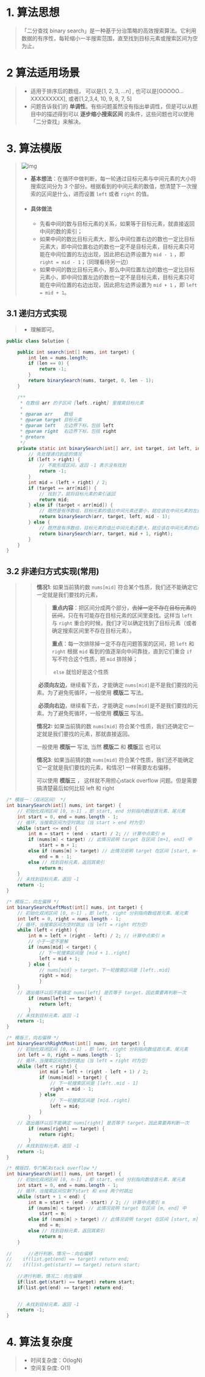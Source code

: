 # 1. 算法思想

> 「二分查找 binary search」是一种基于分治策略的高效搜索算法。它利用数据的有序性，每轮缩小一半搜索范围，直至找到目标元素或搜索区间为空为止。

# 2 算法适用场景

> - 适用于排序后的数组， 可以是[1, 2, 3, …n] , 也可以是[OOOOO…XXXXXXXXX], 或者[1,2,3,4, 10, 9, 8, 7, 5]
> - 问题告诉我们的 **单调性**。有些问题虽然没有指出单调性，但是可以从题目中的描述得到可以 **逐步缩小搜索区间** 的条件，这些问题也可以使用「二分查找」来解决。

# 3. 算法模版

> ![img](/Users/zhiyongjing/Repo/algorithm/src/main/resources/algorithm/Binary_Search.assets/202305261900059.gif)
>
> - **基本想法**：在循环中做判断，每一轮通过目标元素与中间元素的大小将搜索区间分为 3 个部分。根据看到的中间元素的数值，想清楚下一次搜索的区间是什么，进而设置 `left` 或者 `right` 的值。
>
> - #### 具体做法
>
>   - 先看中间的数与目标元素的关系，如果等于目标元素，就直接返回中间的数的索引；
>   - 如果中间的数比目标元素大，那么中间位置右边的数也一定比目标元素大，即中间位置右边的数也一定不是目标元素，目标元素只可能在中间位置的左边出现，因此把右边界设置为 `mid - 1` ，即 `right = mid - 1`；（同理看待另一边）
>   - 如果中间的数比目标元素小，那么中间位置左边的数也一定比目标元素小，即中间位置左边的数也一定不是目标元素，目标元素只可能在中间位置的右边出现，因此把左边界设置为 `mid + 1` ，即 `left = mid + 1`。

## 3.1 递归方式实现

> - 理解即可。

~~~java
public class Solution {

    public int search(int[] nums, int target) {
        int len = nums.length;
        if (len == 0) {
            return -1;
        }
        return binarySearch(nums, target, 0, len - 1);
    }

    /**
     * 在数组 arr 的子区间 [left..right] 里搜索目标元素
     *
     * @param arr    数组
     * @param target 目标元素
     * @param left   左边界下标，包括 left
     * @param right  右边界下标，包括 right
     * @return
     */
    private static int binarySearch(int[] arr, int target, int left, int right) {
        // 先处理递归到底的情况
        if (left > right) {
            // 不能形成区间，返回 -1 表示没有找到
            return -1;
        }
        int mid = (left + right) / 2;
        if (target == arr[mid]) {
            // 找到了，就将目标元素的索引返回
            return mid;
        } else if (target < arr[mid]) {
            // 既然是有序数组，目标元素的值比中间元素还要小，就应该在中间元素的左边去找
            return binarySearch(arr, target, left, mid - 1);
        } else {
            // 既然是有序数组，目标元素的值比中间元素还要大，就应该在中间元素的右边去找
            return binarySearch(arr, target, mid + 1, right);
        }
    }
}
~~~

## 3.2 非递归方式实现(常用)

> > **情况1**: 如果当前猜的数 `nums[mid]` 符合某个性质，我们还不能确定它一定就是我们要找的元素，
> >
> > > **重点内容**：把区间分成两个部分，~~去掉一定不存在目标元素的区间~~，只在有可能存在目标元素的区间里查找。这样当 `left` 与 `right` 重合的时候，我们才可以确定找到了目标元素（或者确定搜索区间里不存在目标元素）。
> > >
> > > **重点**：每一次排除掉一定不存在问题答案的区间，把 `left` 和 `right` 根据 `mid` 看到的值逐渐向中间靠拢，直到它们重合	`if` 写不符合这个性质，把 `mid` 排除掉；
> > >
> > > ​	`else` 就恰好是这个性质
> >
> > ​	**必须向左边**，继续看下去，才能确定 `nums[mid]`是不是我们要找的元素。为了避免死循环，一般使用 **模版二** 写法。
> >
> > ​	**必须向右边**，继续看下去，才能确定 `nums[mid]`是不是我们要找的元素。为了避免死循环，一般使用 **模版三** 写法。
>
> 
>
> > **情况2:** 如果当前猜的数 `nums[mid]` 符合某个性质，我们还确定它一定就是我们要找的元素，那就直接返回。
> >
> > 一般使用 **模版一** 写法, 当然 **模版二** 和 **模版三** 也可以
>
> > **情况3**: 如果当前猜的数 `nums[mid]` 符合某个性质，我们还不能确定它一定就是我们要找的元素，和情况1 一样需要左右偏移，
> >
> > 可以使用 **模版三** ， 这样就不用担心stack overflow 问题。但是需要搞清楚最后如何比较 left 和 right

~~~java
/* 模版一：（双闭区间） */
int binarySearch(int[] nums, int target) {
    // 初始化双闭区间 [0, n-1] ，即 start, end 分别指向数组首元素、尾元素
    int start = 0, end = nums.length - 1;
    // 循环，当搜索区间为空时跳出（当 start > end 时为空）
    while (start <= end) {
        int m = start + (end - start) / 2; // 计算中点索引 m
        if (nums[m] < target) // 此情况说明 target 在区间 [m+1, end] 中
            start = m + 1;
        else if (nums[m] > target) // 此情况说明 target 在区间 [start, m-1] 中
            end = m - 1;
        else // 找到目标元素，返回其索引
            return m;
    }
    // 未找到目标元素，返回 -1
    return -1;
}

/* 模版二，向左偏移 */
int binarySearchLeftMost(int[] nums, int target) {
    // 初始化双闭区间 [0, n-1] ，即 left, right 分别指向数组首元素、尾元素
    int left = 0, right = nums.length - 1;
    // 循环，当搜索区间为空时跳出（当 left = right 时为空）
    while (left < right) {
        int m = left + (right - left) / 2; // 计算中点索引 m
        // 小于一定不是解
        if (nums[mid] < target) {
            // 下一轮搜索区间是 [mid + 1..right]
            left = mid + 1;
        } else {
            // nums[mid] > target，下一轮搜索区间是 [left..mid]
            right = mid;
            }
    }
  	// 退出循环以后不能确定 nums[left] 是否等于 target，因此需要再判断一次
        if (nums[left] == target) {
            return left;
        }
    // 未找到目标元素，返回 -1
    return -1;
}

/* 模版三，向右偏移 */
int binarySearchRightMost(int[] nums, int target) {
    // 初始化双闭区间 [0, n-1] ，即 left, right 分别指向数组首元素、尾元素
    int left = 0, right = nums.length - 1;
    // 循环，当搜索区间为空时跳出（当 left = right 时为空）
    while (left < right) {
            int mid = left + (right - left + 1) / 2;
            if (nums[mid] > target) {
                // 下一轮搜索区间是 [left..mid - 1]
                right = mid - 1;
            } else
                // 下一轮搜索区间是 [mid..right]
                left = mid;
            }
        }
  	// 退出循环以后不能确定 nums[right] 是否等于 target，因此需要再判断一次
        if (nums[right] == target) {
            return right;
        }
    // 未找到目标元素，返回 -1
    return -1;
}

/* 模版四，专门解决stack overflow */
int binarySearch(int[] nums, int target) {
    // 初始化双闭区间 [0, n-1] ，即 start, end 分别指向数组首元素、尾元素
    int start = 0, end = nums.length - 1;
    // 循环，当搜索区间仅剩下start 和 end 两个时跳出
    while (start + 1 < end) {
        int m = start + (end - start) / 2; // 计算中点索引 m
        if (nums[m] < target) // 此情况说明 target 在区间 [m, end] 中
            start = m;
        else if (nums[m] > target) // 此情况说明 target 在区间 [start, m] 中
            end = m;
        else // 找到目标元素，返回其索引
            return m;
    }
  
//  	//进行判断，情况一：向右偏移
//    if(list.get(end) == target) return end;
//    if(list.get(start) == target) return start;
  
  	//进行判断，情况二：向左偏移
    if(list.get(start) == target) return start;  
    if(list.get(end) == target) return end;

  
    // 未找到目标元素，返回 -1
    return -1;
}
~~~



# 4. 算法复杂度

> - 时间复杂度：O(logN)
> - 空间复杂度: O(1)

